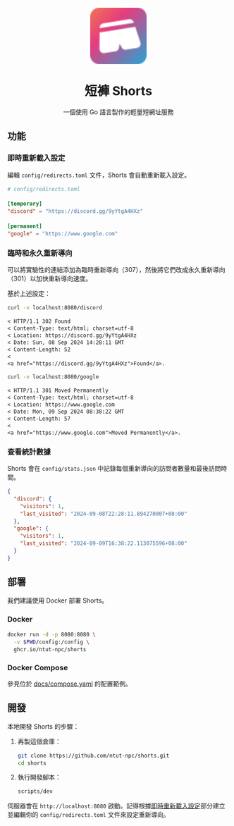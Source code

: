 <p align="center">
  <img src="docs/shorts.svg" alt="Shorts Logo" align="center" width="128" height="128">
</p>

<h1 align="center">短褲 Shorts</h1>

<p align="center">一個使用 Go 語言製作的輕量短網址服務</p>

## 功能

### 即時重新載入設定

編輯 `config/redirects.toml` 文件，Shorts 會自動重新載入設定。

```toml
# config/redirects.toml

[temporary]
"discord" = "https://discord.gg/9yYtgA4HXz"

[permanent]
"google" = "https://www.google.com"
```

### 臨時和永久重新導向

可以將實驗性的連結添加為臨時重新導向（307），然後將它們改成永久重新導向（301）以加快重新導向速度。

基於上述設定：

```sh
curl -v localhost:8080/discord
```

```text
< HTTP/1.1 302 Found
< Content-Type: text/html; charset=utf-8
< Location: https://discord.gg/9yYtgA4HXz
< Date: Sun, 08 Sep 2024 14:28:11 GMT
< Content-Length: 52
< 
<a href="https://discord.gg/9yYtgA4HXz">Found</a>.
```

```sh
curl -v localhost:8080/google
```

```text
< HTTP/1.1 301 Moved Permanently
< Content-Type: text/html; charset=utf-8
< Location: https://www.google.com
< Date: Mon, 09 Sep 2024 08:38:22 GMT
< Content-Length: 57
< 
<a href="https://www.google.com">Moved Permanently</a>.
```

### 查看統計數據

Shorts 會在 `config/stats.json` 中記錄每個重新導向的訪問者數量和最後訪問時間。

```json
{
  "discord": {
    "visitors": 1,
    "last_visited": "2024-09-08T22:28:11.894270007+08:00"
  },
  "google": {
    "visitors": 1,
    "last_visited": "2024-09-09T16:38:22.113075596+08:00"
  }
}
```

## 部署

我們建議使用 Docker 部署 Shorts。

### Docker

```sh
docker run -d -p 8080:8080 \
  -v $PWD/config:/config \
  ghcr.io/ntut-npc/shorts
```

### Docker Compose

參見位於 [docs/compose.yaml](docs/compose.yaml) 的配置範例。

## 開發

本地開發 Shorts 的步驟：

1. 再製這個倉庫：

    ```sh
    git clone https://github.com/ntut-npc/shorts.git
    cd shorts
    ```

2. 執行開發腳本：

    ```sh
    scripts/dev
    ```

伺服器會在 `http://localhost:8080` 啟動。記得根據[即時重新載入設定](#即時重新載入設定)部分建立並編輯你的 `config/redirects.toml` 文件來設定重新導向。
